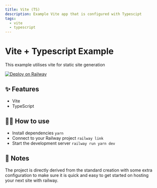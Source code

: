 ```yaml
---
title: Vite (TS)
description: Example Vite app that is configured with Typescipt
tags:
  - vite
  - typescript
---
```


# Vite + Typescript Example
This example utilises vite for static site generation

[![Deploy on Railway](https://railway.app/button.svg)](https://railway.app/new/template/Mm5EWG?referralCode=OH27A5)

## ✨ Features

- Vite
- TypeScript

## 💁‍♀️ How to use

- Install dependencies `yarn`
- Connect to your Railway project `railway link`
- Start the development server `railway run yarn dev`

## 📝 Notes

The project is directly derived from the standard creation with some extra configuration to make sure it is quick and easy to get started on hosting your next site with railway. 
